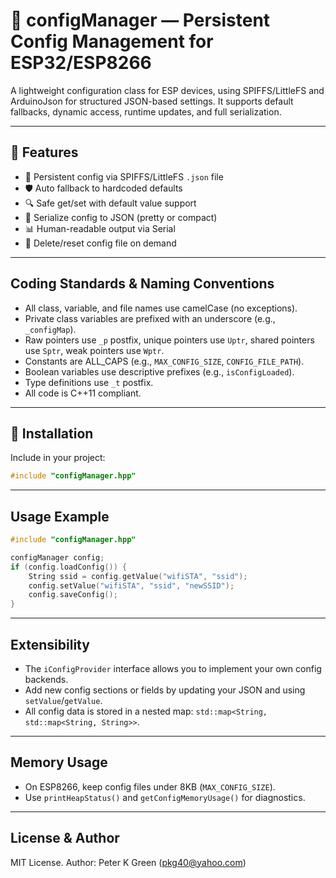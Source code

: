 # 📘 configManager — Persistent Config Management for ESP32/ESP8266

A lightweight configuration class for ESP devices, using SPIFFS/LittleFS and ArduinoJson for structured JSON-based settings. It supports default fallbacks, dynamic access, runtime updates, and full serialization.

---

## 🚀 Features

- 🔁 Persistent config via SPIFFS/LittleFS `.json` file
- 🛡️ Auto fallback to hardcoded defaults
- 🔍 Safe get/set with default value support
- 💾 Serialize config to JSON (pretty or compact)
- 📊 Human-readable output via Serial
- 🧹 Delete/reset config file on demand

---

## Coding Standards & Naming Conventions

- All class, variable, and file names use camelCase (no exceptions).
- Private class variables are prefixed with an underscore (e.g., `_configMap`).
- Raw pointers use `_p` postfix, unique pointers use `Uptr`, shared pointers use `Sptr`, weak pointers use `Wptr`.
- Constants are ALL_CAPS (e.g., `MAX_CONFIG_SIZE`, `CONFIG_FILE_PATH`).
- Boolean variables use descriptive prefixes (e.g., `isConfigLoaded`).
- Type definitions use `_t` postfix.
- All code is C++11 compliant.

---

## 🔧 Installation

Include in your project:

```cpp
#include "configManager.hpp"
```

---

## Usage Example

```cpp
#include "configManager.hpp"

configManager config;
if (config.loadConfig()) {
    String ssid = config.getValue("wifiSTA", "ssid");
    config.setValue("wifiSTA", "ssid", "newSSID");
    config.saveConfig();
}
```

---

## Extensibility

- The `iConfigProvider` interface allows you to implement your own config backends.
- Add new config sections or fields by updating your JSON and using `setValue`/`getValue`.
- All config data is stored in a nested map: `std::map<String, std::map<String, String>>`.

---

## Memory Usage

- On ESP8266, keep config files under 8KB (`MAX_CONFIG_SIZE`).
- Use `printHeapStatus()` and `getConfigMemoryUsage()` for diagnostics.

---

## License & Author

MIT License. Author: Peter K Green (pkg40@yahoo.com)
